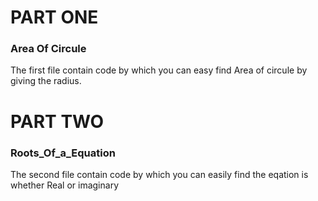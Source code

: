 #                                   PART ONE
### Area Of Circule

The first file contain code by which you can easy find Area of circule by giving the radius.

#                                   PART TWO
### Roots_Of_a_Equation

The second file contain code by which you can easily find the eqation is whether Real or imaginary
